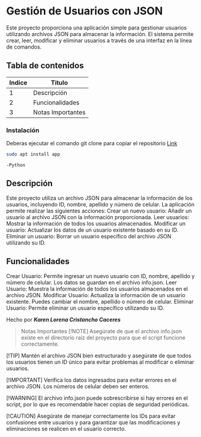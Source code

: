 # Gestión de Usuarios con JSON
Este proyecto proporciona una aplicación simple para gestionar usuarios utilizando archivos JSON para almacenar la información. El sistema permite crear, leer, modificar y eliminar usuarios a través de una interfaz en la línea de comandos.

## Tabla de contenidos
| Indice | Titulo  |
|--|--|
| 1 | Descripción |
| 2 | Funcionalidades |
| 3 | Notas Importantes |

### Instalación
Deberas ejecutar el comando git clone para copiar el repositorio
  [Link](https://github.com/KarenLore/Filtro_Python_CristanchoKarem.git)

``` bash
sudo apt install app
```

``` Código realizado en:
-Python
```
## Descripción
Este proyecto utiliza un archivo JSON para almacenar la información de los usuarios, incluyendo ID, nombre, apellido y número de celular. La aplicación permite realizar las siguientes acciones:
Crear un nuevo usuario: Añadir un usuario al archivo JSON con la información proporcionada.
Leer usuarios: Mostrar la información de todos los usuarios almacenados.
Modificar un usuario: Actualizar los datos de un usuario existente basado en su ID.
Eliminar un usuario: Borrar un usuario específico del archivo JSON utilizando su ID.

## Funcionalidades
Crear Usuario: Permite ingresar un nuevo usuario con ID, nombre, apellido y número de celular. Los datos se guardan en el archivo info.json.
Leer Usuario: Muestra la información de todos los usuarios almacenados en el archivo JSON.
Modificar Usuario: Actualiza la información de un usuario existente. Puedes cambiar el nombre, apellido o número de celular.
Eliminar Usuario: Permite eliminar un usuario específico utilizando su ID.

Hecho por ***Karen Lorena Cristancho Caceres***

> Notas Importantes
[!NOTE]
Asegúrate de que el archivo info.json existe en el directorio raíz del proyecto para que el script funcione correctamente.

[!TIP]
Mantén el archivo JSON bien estructurado y asegúrate de que todos los usuarios tienen un ID único para evitar problemas al modificar o eliminar usuarios.

[!IMPORTANT]
Verifica los datos ingresados para evitar errores en el archivo JSON. Los números de celular deben ser enteros.

[!WARNING]
El archivo info.json puede sobrescribirse si hay errores en el script, por lo que es recomendable hacer copias de seguridad periódicas.

[!CAUTION]
Asegúrate de manejar correctamente los IDs para evitar confusiones entre usuarios y para garantizar que las modificaciones y eliminaciones se realicen en el usuario correcto.

